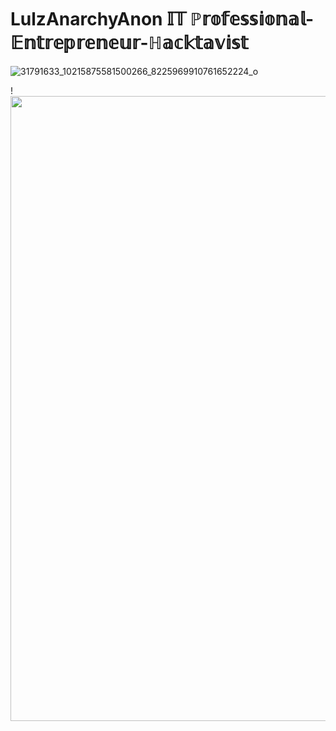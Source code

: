 # LulzAnarchyAnon                         𝕀𝕋 ℙ𝕣𝕠𝕗𝕖𝕤𝕤𝕚𝕠𝕟𝕒𝕝-𝔼𝕟𝕥𝕣𝕖𝕡𝕣𝕖𝕟𝕖𝕦𝕣-ℍ𝕒𝕔𝕜𝕥𝕒𝕧𝕚𝕤𝕥 

![31791633_10215875581500266_8225969910761652224_o](https://user-images.githubusercontent.com/104794704/168182531-6f81304a-0ccb-4b12-965d-cf58da721764.jpg)










!<img src="https://github-readme-stats.vercel.app/api?username=LulzAnarchyAnon&show_icons=true&theme=ADD_THEME_HERE" width="1000">

